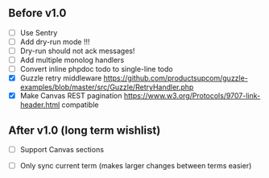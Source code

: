## Before v1.0

- [ ] Use Sentry
- [ ] Add dry-run mode !!!
- [ ] Dry-run should not ack messages!
- [ ] Add multiple monolog handlers
- [ ] Convert inline phpdoc todo to single-line todo
- [x] Guzzle retry middleware https://github.com/productsupcom/guzzle-examples/blob/master/src/Guzzle/RetryHandler.php
- [x] Make Canvas REST pagination https://www.w3.org/Protocols/9707-link-header.html compatible

## After v1.0 (long term wishlist)

- [ ] Support Canvas sections
- [ ] Only sync current term (makes larger changes between terms easier)


